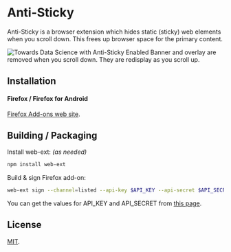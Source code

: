 # Anti-Sticky

Anti-Sticky is a browser extension which hides static (sticky) web elements when you scroll down. This frees up browser space for the primary content.

<!-- gif created using: ffmpeg -i input.mov -vf "fps=10,split[s0][s1];[s0]palettegen[p];[s1][p]paletteuse" -loop 0 output.gif and optimizing at https://ezgif.com/optimize at lossy-quality=100 -->
![Towards Data Science with Anti-Sticky Enabled](/images/TowardsDataScienceMediumBlog.gif "Banner and overlay removed")
Banner and overlay are removed when you scroll down. They are redisplay as you scroll up.

## Installation

#### Firefox / Firefox for Android

[Firefox Add-ons web site](https://addons.mozilla.org/en-US/firefox/addon/anti-sticky/).

## Building / Packaging

Install web-ext: _(as needed)_
```bash
npm install web-ext
```

Build & sign Firefox add-on:
```bash
web-ext sign --channel=listed --api-key $API_KEY --api-secret $API_SECRET -s src
```

You can get the values for API_KEY and API_SECRET from [this page](https://addons.mozilla.org/en-US/developers/addon/api/key/).

## License

[MIT](https://github.com/justinormont/AntiStickyExtension/blob/master/LICENSE).
